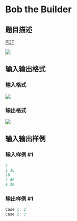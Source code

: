# Bob the Builder

## 题目描述

[problemUrl]: https://uva.onlinejudge.org/index.php?option=com_onlinejudge&Itemid=8&category=861&page=show_problem&problem=4696

[PDF](https://uva.onlinejudge.org/external/128/p12831.pdf)

![](https://cdn.luogu.com.cn/upload/vjudge_pic/UVA12831/bb6d577d64f16aee1e0ce303a2dedb5e4d12da03.png)

## 输入输出格式

### 输入格式

![](https://cdn.luogu.com.cn/upload/vjudge_pic/UVA12831/41c6c0f7ef3d0356d7c990d1260cdcdd5425afb5.png)

### 输出格式

![](https://cdn.luogu.com.cn/upload/vjudge_pic/UVA12831/5256f3bbd2514710e97110565d1166e37d7520fc.png)

## 输入输出样例

### 输入样例 #1

```cpp
2
1 36
20
2 40
8 20
```


### 输出样例 #1

```cpp
Case 1: 2
Case 2: 3
```


